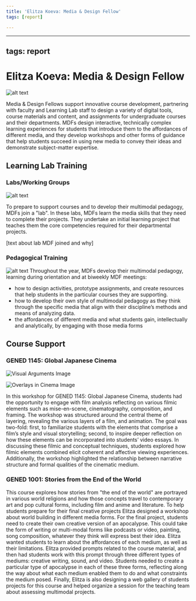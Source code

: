 ```yaml
---
title: 'Elitza Koeva: Media & Design Fellow'
tags: [report]

---
```


---
tags: report
---

# Elitza Koeva: Media & Design Fellow

![alt text](https://files.slack.com/files-pri/T0HTW3H0V-F068TA4JCBY/fall_2023-62.png?pub_secret=83b1f81d71)

Media & Design Fellows support innovative course development, partnering with faculty and Learning Lab staff to design a variety of digital tools, course materials and content, and assignments for undergraduate courses and their departments. MDFs design interactive, technically complex learning experiences for students that introduce them to the affordances of different media, and they develop workshops and other forms of guidance that help students succeed in using new media to convey their ideas and demonstrate subject-matter expertise. 

## Learning Lab Training

### Labs/Working Groups

![alt text](https://files.slack.com/files-pri/T0HTW3H0V-F063VPG4MSQ/fall_2023-43.png?pub_secret=ec49cbe2a6)

To prepare to support courses and to develop their multimodal pedagogy, MDFs join a "lab". In these labs, MDFs learn the media skills that they need to complete their projects. They undertake an initial learning project that teaches them the core competencies required for their departmental projects.

[text about lab MDF joined and why]


### Pedagogical Training
![alt text](https://files.slack.com/files-pri/T0HTW3H0V-F063CPQ1GT1/fall_2023-36.png?pub_secret=b48cbe4fa7)
Throughout the year, MDFs develop their multimodal pedagogy, learning during orientation and at biweekly MDF meetings:
* how to design activities, prototype assignments, and create resources that help students in the particular courses they are supporting. 
* how to develop their own style of multimodal pedagogy as they think through the specific media that align with their discipline’s methods and means of analyzing data. 
* the affordances of different media and what students gain, intellectually and analytically, by engaging with those media forms


## Course Support

### GENED 1145: Global Japanese Cinema

![Visual Arguments Image](https://files.slack.com/files-pri/T0HTW3H0V-F060PD4LVB9/sample-paper-overlays\_540.gif?pub\_secret=4d9b8f93ce)

![Overlays in Cinema Image](https://files.slack.com/files-pri/T0HTW3H0V-F061G35DRRP/godzilla_24p_360.gif?pub_secret=1851ce46f2)

In this workshop for GENED 1145: Global Japanese Cinema, students had the opportunity to engage with film analysis reflecting on various filmic elements such as mise-en-scene, cinematography, composition, and framing. The workshop was structured around the central theme of layering, revealing the various layers of a film, and animation. The goal was two-fold: first, to familiarize students with the elements that comprise a film’s style and visual storytelling; second, to inspire deeper reflection on how these elements can be incorporated into students’ video essays. In discussing these filmic and conceptual techniques, students explored how filmic elements combined elicit coherent and affective viewing experiences. Additionally, the workshop highlighted the relationship between narrative structure and formal qualities of the cinematic medium.

### GENED 1001: Stories from the End of the World

This course explores how stories from "the end of the world" are portrayed in various world religions and how those concepts travel to contemporary art and pop cultural forms, including film and anime and literature. To help students prepare for their final creative projects Elitza designed a workshop about world building in different media forms. For the final project, students need to create their own creative version of an apocalypse. This could take the form of writing or multi-modal forms like podcasts or video, painting, song composition, whatever they think will express best their idea. Elitza wanted students to learn about the affordances of each medium, as well as their limitations. Elitza provided prompts related to the course material, and then had students work with this prompt through three different types of mediums: creative writing, sound, and video. Students needed to create a particular type of apocalypse in each of these three forms, reflecting along the way about what each medium enabled them to do and what constraints the medium posed. Finally, Elitza is also designing a web gallery of students projects for this course and helped organize a session for the teaching team about assessing multimodal projects.

